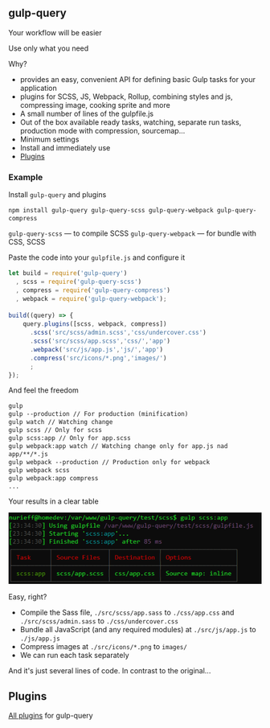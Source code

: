 ## gulp-query
Your workflow will be easier

Use only what you need

Why?
* provides an easy, convenient API for defining basic Gulp tasks for your application
* plugins for SCSS, JS, Webpack, Rollup, combining styles and js, compressing image, cooking sprite and more
* A small number of lines of the gulpfile.js
* Out of the box available ready tasks, watching, separate run tasks, production mode with compression, sourcemap...
* Minimum settings
* Install and immediately use
* [Plugins](plugins.md)

### Example
Install `gulp-query` and plugins
```
npm install gulp-query gulp-query-scss gulp-query-webpack gulp-query-compress
```

`gulp-query-scss` — to compile SCSS
`gulp-query-webpack` — for bundle with CSS, SCSS

Paste the code into your `gulpfile.js` and configure it
```javascript
let build = require('gulp-query')
  , scss = require('gulp-query-scss')
  , compress = require('gulp-query-compress')
  , webpack = require('gulp-query-webpack');

build((query) => {
    query.plugins([scss, webpack, compress])
      .scss('src/scss/admin.scss','css/undercover.css')
      .scss('src/scss/app.scss','css/','app')
      .webpack('src/js/app.js','js/','app')
      .compress('src/icons/*.png','images/')
      ;
});
```
And feel the freedom
```
gulp
gulp --production // For production (minification)
gulp watch // Watching change
gulp scss // Only for scss
gulp scss:app // Only for app.scss
gulp webpack:app watch // Watching change only for app.js nad app/**/*.js
gulp webpack --production // Production only for webpack
gulp webpack scss
gulp webpack:app compress
...
```
Your results in a clear table

![alt text](console.png "Results")

Easy, right?

* Compile the Sass file, `./src/scss/app.sass` to `./css/app.css` and `./src/scss/admin.sass` to `./css/undercover.css`
* Bundle all JavaScript (and any required modules) at `./src/js/app.js` to `./js/app.js`
* Compress images at `./src/icons/*.png` to `images/`
* We can run each task separately

And it's just several lines of code. In contrast to the original... 

## Plugins

[All plugins](plugins.md) for gulp-query